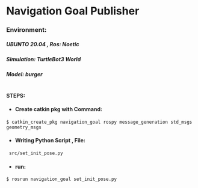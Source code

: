 # Navigation Goal Publisher 
  ### Environment: 
  ##### UBUNTO 20.04 , Ros: Noetic
  ##### Simulation: TurtleBot3 World 
  ##### Model: burger
 #
#### STEPS:

- #### Create catkin pkg with Command:
````
$ catkin_create_pkg navigation_goal rospy message_generation std_msgs geometry_msgs
````
- #### Writing Python Script , File:
````
 src/set_init_pose.py
````
- #### run:
````
$ rosrun navigation_goal set_init_pose.py
````
  
